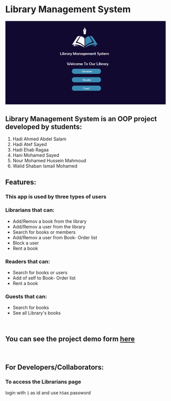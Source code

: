 # Library Management System
![Banner](https://github.com/HadyAhmed00/Library_Management_System/blob/master/h0.png)

## Library Management System is an OOP project developed by students:
1. Hadi Ahmed Abdel Salam
2. Hadi Atef Sayed
3. Hadi Ehab Ragaa
4. Hani Mohamed Sayed
5. Nour Mohamed Hussein Mahmoud
6. Walid Shaban Ismail Mohamed

## Features:
### This app is used by three types of users 
### Librarians that can:
* Add/Remov a book from the library
* Add/Remov a user from the library
* Search for books or members
* Add/Remov a user from Book- Order list
* Block a user
* Rent a book
### Readers that can:
* Search for books or users
* Add of self to Book- Order list
* Rent a book
### Guests that can:
 * Search for books
 * See all Library's books

<br>

## You can see the project demo form [here](https://drive.google.com/file/d/1YfFQgAv3vlrz8Wxaci3q08OkjGNSKgx8/view?usp=sharing)

<br>


## For Developers/Collaborators:
### To access the Librarians page
login with `1` as id and use `h5`as password
